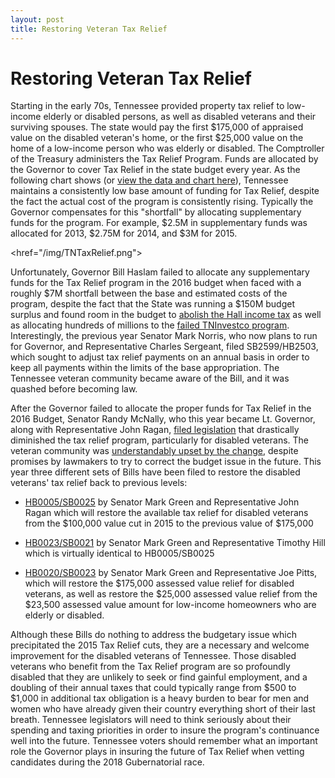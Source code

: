 ```yaml
---
layout: post
title: Restoring Veteran Tax Relief
---
```


# Restoring Veteran Tax Relief

Starting in the early 70s, Tennessee provided property tax relief to low-income elderly or disabled persons, as well as disabled veterans and their surviving spouses. The state would pay the first $175,000 of appraised value on the disabled veteran's home, or the first $25,000 value on the home of a low-income person who was elderly or disabled. The Comptroller of the Treasury administers the Tax Relief Program. Funds are allocated by the Governor to cover Tax Relief in the state budget every year. As the following chart shows (or [view the data and chart here](https://docs.google.com/spreadsheets/d/14kV80aKN1jvUmlUMz_ZlJoGIy_9Tr2OKL-Br0IXKKZc/edit?usp=sharing)), Tennessee maintains a consistently low base amount of funding for Tax Relief, despite the fact the actual cost of the program is consistently rising. Typically the Governor compensates for this "shortfall" by allocating supplementary funds for the program. For example, $2.5M in supplementary funds was allocated for 2013, $2.75M for 2014, and $3M for 2015.

<href="/img/TNTaxRelief.png">

Unfortunately, Governor Bill Haslam failed to allocate any supplementary funds for the Tax Relief program in the 2016 budget when faced with a roughly $7M shortfall between the base and estimated costs of the program, despite the fact that the State was running a $150M budget surplus and found room in the budget to [abolish the Hall income tax](https://www.memphisdailynews.com/news/2016/may/12/haves-have-nots-get-varied-tax-relief/) as well as allocating hundreds of millions to the [failed TNInvestco program](http://www.timesfreepress.com/news/business/aroundregion/story/2012/nov/14/1114c-auditors-blast-200-million-tninvestco/92843/). Interestingly, the previous year Senator Mark Norris, who now plans to run for Governor, and Representative Charles Sergeant, filed SB2599/HB2503, which sought to adjust tax relief payments on an annual basis in order to keep all payments within the limits of the base appropriation. The Tennessee veteran community became aware of the Bill, and it was quashed before becoming law.

After the Governor failed to allocate the proper funds for Tax Relief in the 2016 Budget, Senator Randy McNally, who this year became Lt. Governor, along with Representative John Ragan, [filed legislation](http://wapp.capitol.tn.gov/apps/BillInfo/default.aspx?BillNumber=SB1336&ga=109) that drastically diminished the tax relief program, particularly for disabled veterans. The veteran community was [understandably upset by the change](http://www.timesfreepress.com/news/local/story/2015/jun/29/veterans-angry-over-loss-tax-benefit/311996/), despite promises by lawmakers to try to correct the budget issue in the future. This year three different sets of Bills have been filed to restore the disabled veterans' tax relief back to previous levels: 

* [HB0005/SB0025](http://wapp.capitol.tn.gov/apps/BillInfo/Default.aspx?BillNumber=HB0005&GA=110) by Senator Mark Green and Representative John Ragan which will restore the available tax relief for disabled veterans from the $100,000 value cut in 2015 to the previous value of $175,000

* [HB0023/SB0021](http://wapp.capitol.tn.gov/apps/BillInfo/default.aspx?BillNumber=HB0023&GA=110) by Senator Mark Green and Representative Timothy Hill which is virtually identical to HB0005/SB0025

* [HB0020/SB0023](http://wapp.capitol.tn.gov/apps/BillInfo/default.aspx?BillNumber=HB0020&GA=110) by Senator Mark Green and Representative Joe Pitts, which will restore the $175,000 assessed value relief for disabled veterans, as well as restore the $25,000 assessed value relief from the $23,500 assessed value amount for low-income homeowners who are elderly or disabled.

Although these Bills do nothing to address the budgetary issue which precipitated the 2015 Tax Relief cuts, they are a necessary and welcome improvement for the disabled veterans of Tennessee. Those disabled veterans who benefit from the Tax Relief program are so profoundly disabled that they are unlikely to seek or find gainful employment, and a doubling of their annual taxes that could typically range from $500 to $1,000 in additional tax obligation is a heavy burden to bear for men and women who have already given their country everything short of their last breath. Tennessee legislators will need to think seriously about their spending and taxing priorities in order to insure the program's continuance well into the future. Tennessee voters should remember what an important role the Governor plays in insuring the future of Tax Relief when vetting candidates during the 2018 Gubernatorial race. 


